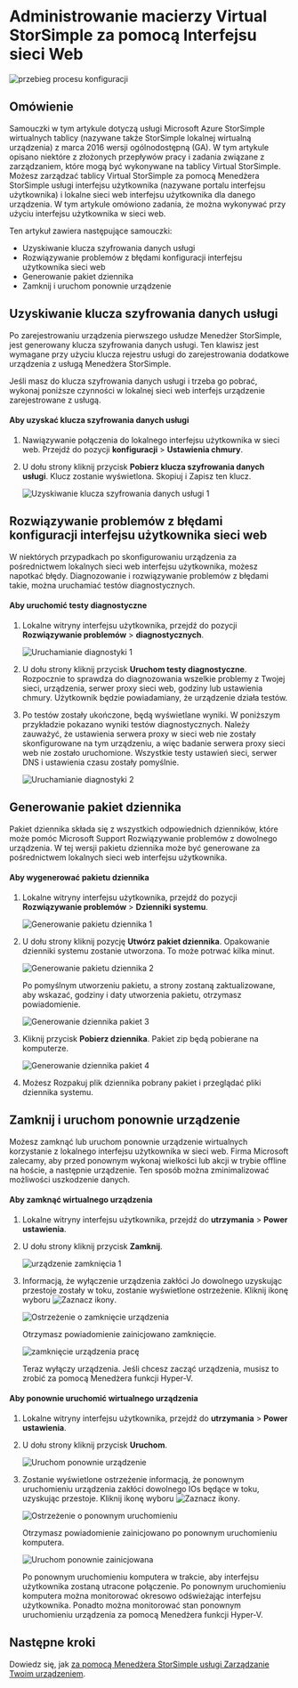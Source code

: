 <properties 
   pageTitle="Tablica Virtual StorSimple sieci web Administracja interfejsu użytkownika | Microsoft Azure"
   description="W tym artykule opisano sposób wykonywania zadań administracyjnych podstawowe urządzenia za pośrednictwem sieci web tablicy Virtual StorSimple interfejsu użytkownika."
   services="storsimple"
   documentationCenter="NA"
   authors="alkohli"
   manager="carmonm"
   editor="" />
<tags 
   ms.service="storsimple"
   ms.devlang="NA"
   ms.topic="article"
   ms.tgt_pltfrm="NA"
   ms.workload="TBD"
   ms.date="04/07/2016"
   ms.author="alkohli" />

# <a name="use-the-web-ui-to-administer-your-storsimple-virtual-array"></a>Administrowanie macierzy Virtual StorSimple za pomocą Interfejsu sieci Web

![przebieg procesu konfiguracji](./media/storsimple-ova-web-ui-admin/manage4.png)

## <a name="overview"></a>Omówienie

Samouczki w tym artykule dotyczą usługi Microsoft Azure StorSimple wirtualnych tablicy (nazywane także StorSimple lokalnej wirtualną urządzenia) z marca 2016 wersji ogólnodostępną (GA). W tym artykule opisano niektóre z złożonych przepływów pracy i zadania związane z zarządzaniem, które mogą być wykonywane na tablicy Virtual StorSimple. Możesz zarządzać tablicy Virtual StorSimple za pomocą Menedżera StorSimple usługi interfejsu użytkownika (nazywane portalu interfejsu użytkownika) i lokalne sieci web interfejsu użytkownika dla danego urządzenia. W tym artykule omówiono zadania, że można wykonywać przy użyciu interfejsu użytkownika w sieci web.

Ten artykuł zawiera następujące samouczki:

- Uzyskiwanie klucza szyfrowania danych usługi
- Rozwiązywanie problemów z błędami konfiguracji interfejsu użytkownika sieci web
- Generowanie pakiet dziennika
- Zamknij i uruchom ponownie urządzenie

## <a name="get-the-service-data-encryption-key"></a>Uzyskiwanie klucza szyfrowania danych usługi

Po zarejestrowaniu urządzenia pierwszego usłudze Menedżer StorSimple, jest generowany klucza szyfrowania danych usługi. Ten klawisz jest wymagane przy użyciu klucza rejestru usługi do zarejestrowania dodatkowe urządzenia z usługą Menedżera StorSimple.

Jeśli masz do klucza szyfrowania danych usługi i trzeba go pobrać, wykonaj poniższe czynności w lokalnej sieci web interfejs urządzenie zarejestrowane z usługą.

#### <a name="to-get-the-service-data-encryption-key"></a>Aby uzyskać klucza szyfrowania danych usługi

1. Nawiązywanie połączenia do lokalnego interfejsu użytkownika w sieci web. Przejdź do pozycji **konfiguracji** > **Ustawienia chmury**.
  

2. U dołu strony kliknij przycisk **Pobierz klucza szyfrowania danych usługi**. Klucz zostanie wyświetlona. Skopiuj i Zapisz ten klucz.
    
    ![Uzyskiwanie klucza szyfrowania danych usługi 1](./media/storsimple-ova-web-ui-admin/image27.png)
   


## <a name="troubleshoot-web-ui-setup-errors"></a>Rozwiązywanie problemów z błędami konfiguracji interfejsu użytkownika sieci web

W niektórych przypadkach po skonfigurowaniu urządzenia za pośrednictwem lokalnych sieci web interfejsu użytkownika, możesz napotkać błędy. Diagnozowanie i rozwiązywanie problemów z błędami takie, można uruchamiać testów diagnostycznych.

#### <a name="to-run-the-diagnostic-tests"></a>Aby uruchomić testy diagnostyczne

1. Lokalne witryny interfejsu użytkownika, przejdź do pozycji **Rozwiązywanie problemów** > **diagnostycznych**.

    ![Uruchamianie diagnostyki 1](./media/storsimple-ova-web-ui-admin/image29.png)

2. U dołu strony kliknij przycisk **Uruchom testy diagnostyczne**. Rozpocznie to sprawdza do diagnozowania wszelkie problemy z Twojej sieci, urządzenia, serwer proxy sieci web, godziny lub ustawienia chmury. Użytkownik będzie powiadamiany, że urządzenie działa testów.

3. Po testów zostały ukończone, będą wyświetlane wyniki. W poniższym przykładzie pokazano wyniki testów diagnostycznych. Należy zauważyć, że ustawienia serwera proxy w sieci web nie zostały skonfigurowane na tym urządzeniu, a więc badanie serwera proxy sieci web nie zostało uruchomione. Wszystkie testy ustawień sieci, serwer DNS i ustawienia czasu zostały pomyślnie.

    ![Uruchamianie diagnostyki 2](./media/storsimple-ova-web-ui-admin/image30.png)

## <a name="generate-a-log-package"></a>Generowanie pakiet dziennika

Pakiet dziennika składa się z wszystkich odpowiednich dzienników, które może pomóc Microsoft Support Rozwiązywanie problemów z dowolnego urządzenia. W tej wersji pakietu dziennika może być generowane za pośrednictwem lokalnych sieci web interfejsu użytkownika.

#### <a name="to-generate-the-log-package"></a>Aby wygenerować pakietu dziennika

1. Lokalne witryny interfejsu użytkownika, przejdź do pozycji **Rozwiązywanie problemów** > **Dzienniki systemu**.

    ![Generowanie pakietu dziennika 1](./media/storsimple-ova-web-ui-admin/image31.png)

2. U dołu strony kliknij pozycję **Utwórz pakiet dziennika**. Opakowanie dzienniki systemu zostanie utworzona. To może potrwać kilka minut.

    ![Generowanie pakietu dziennika 2](./media/storsimple-ova-web-ui-admin/image32.png)

    Po pomyślnym utworzeniu pakietu, a strony zostaną zaktualizowane, aby wskazać, godziny i daty utworzenia pakietu, otrzymasz powiadomienie.

    ![Generowanie dziennika pakiet 3](./media/storsimple-ova-web-ui-admin/image33.png)

3. Kliknij przycisk **Pobierz dziennika**. Pakiet zip będą pobierane na komputerze.

    ![Generowanie dziennika pakiet 4](./media/storsimple-ova-web-ui-admin/image34.png)

4. Możesz Rozpakuj plik dziennika pobrany pakiet i przeglądać pliki dziennika systemu.

## <a name="shut-down-and-restart-your-device"></a>Zamknij i uruchom ponownie urządzenie

Możesz zamknąć lub uruchom ponownie urządzenie wirtualnych korzystanie z lokalnego interfejsu użytkownika w sieci web. Firma Microsoft zalecamy, aby przed ponownym wykonaj wielkości lub akcji w trybie offline na hoście, a następnie urządzenie. Ten sposób można zminimalizować możliwości uszkodzenie danych. 

#### <a name="to-shut-down-your-virtual-device"></a>Aby zamknąć wirtualnego urządzenia

1. Lokalne witryny interfejsu użytkownika, przejdź do **utrzymania** > **Power ustawienia**.

2. U dołu strony kliknij przycisk **Zamknij**.

    ![urządzenie zamknięcia 1](./media/storsimple-ova-web-ui-admin/image36.png)

3. Informacją, że wyłączenie urządzenia zakłóci Jo dowolnego uzyskując przestoje zostały w toku, zostanie wyświetlone ostrzeżenie. Kliknij ikonę wyboru ![Zaznacz ikony](./media/storsimple-ova-web-ui-admin/image3.png).

    ![Ostrzeżenie o zamknięcie urządzenia](./media/storsimple-ova-web-ui-admin/image37.png)

    Otrzymasz powiadomienie zainicjowano zamknięcie.

    ![zamknięcie urządzenia pracę](./media/storsimple-ova-web-ui-admin/image38.png)

    Teraz wyłączy urządzenia. Jeśli chcesz zacząć urządzenia, musisz to zrobić za pomocą Menedżera funkcji Hyper-V.

#### <a name="to-restart-your-virtual-device"></a>Aby ponownie uruchomić wirtualnego urządzenia

1. Lokalne witryny interfejsu użytkownika, przejdź do **utrzymania** > **Power ustawienia**.

2. U dołu strony kliknij przycisk **Uruchom**.

    ![Uruchom ponownie urządzenie](./media/storsimple-ova-web-ui-admin/image36.png)

3. Zostanie wyświetlone ostrzeżenie informacją, że ponownym uruchomieniu urządzenia zakłóci dowolnego IOs będące w toku, uzyskując przestoje. Kliknij ikonę wyboru ![Zaznacz ikony](./media/storsimple-ova-web-ui-admin/image3.png).

    ![Ostrzeżenie o ponownym uruchomieniu](./media/storsimple-ova-web-ui-admin/image37.png)

    Otrzymasz powiadomienie zainicjowano po ponownym uruchomieniu komputera.

    ![Uruchom ponownie zainicjowana](./media/storsimple-ova-web-ui-admin/image39.png)

    Po ponownym uruchomieniu komputera w trakcie, aby interfejsu użytkownika zostaną utracone połączenie. Po ponownym uruchomieniu komputera można monitorować okresowo odświeżając interfejsu użytkownika. Ponadto można monitorować stan ponownym uruchomieniu urządzenia za pomocą Menedżera funkcji Hyper-V.

## <a name="next-steps"></a>Następne kroki

Dowiedz się, jak [za pomocą Menedżera StorSimple usługi Zarządzanie Twoim urządzeniem](storsimple-manager-service-administration.md).
